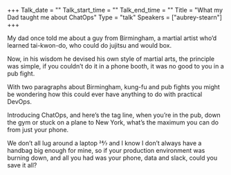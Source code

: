 +++
Talk_date = ""
Talk_start_time = ""
Talk_end_time = ""
Title = "What my Dad taught me about ChatOps"
Type = "talk"
Speakers = ["aubrey-stearn"]
+++

My dad once told me about a guy from Birmingham, a martial artist who’d learned tai-kwon-do, who could do jujitsu and would box.

Now, in his wisdom he devised his own style of martial arts, the principle was simple, if you couldn’t do it in a phone booth, it was no good to you in a pub fight.

With two paragraphs about Birmingham, kung-fu and pub fights you might be wondering how this could ever have anything to do with practical DevOps.

Introducing ChatOps, and here’s the tag line, when you’re in the pub, down the gym or stuck on a plane to New York, what’s the maximum you can do from just your phone.

We don’t all lug around a laptop 24⁄7 and I know I don’t always have a handbag big enough for mine, so if your production environment was burning down, and all you had was your phone, data and slack, could you save it all?
